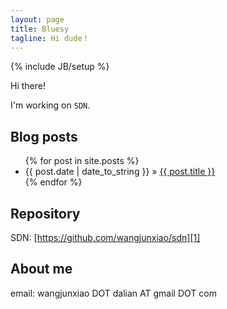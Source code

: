 ```yaml
---
layout: page
title: Bluesy
tagline: Hi dude！
---
```

{% include JB/setup %}

Hi there!

I'm working on `SDN`.
    
## Blog posts

<ul class="posts">
  {% for post in site.posts %}
    <li><span>{{ post.date | date_to_string }}</span> &raquo; <a href="{{ BASE_PATH }}{{ post.url }}">{{ post.title }}</a></li>
  {% endfor %}
</ul>

## Repository

SDN: [https://github.com/wangjunxiao/sdn][1]

## About me

email: wangjunxiao DOT dalian AT gmail DOT com



[1]: https://github.com/wangjunxiao/sdn    "SDN"

